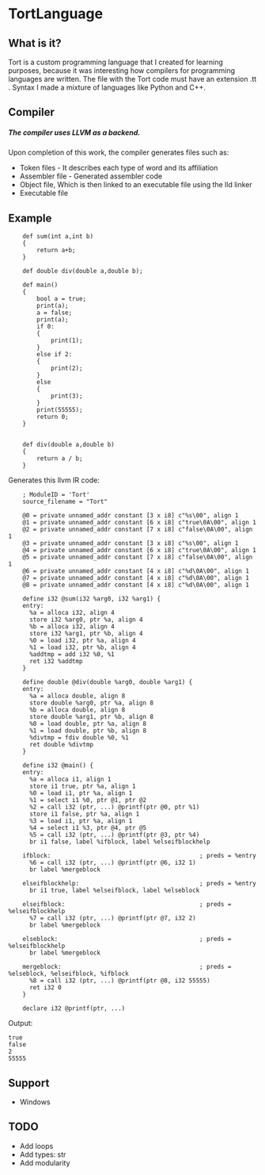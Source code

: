 # TortLanguage

## What is it?
Tort is a custom programming language that I created for learning purposes, because it was interesting how compilers for programming languages are written. The file with the Tort code must have an extension .tt . Syntax I made a mixture of languages like Python and C++.

## Compiler
##### The compiler uses LLVM as a backend.
Upon completion of this work, the compiler generates files such as:
- Token files - It describes each type of word and its affiliation
- Assembler file - Generated assembler code
- Object file, Which is then linked to an executable file using the lld linker
- Executable file
## Example
        
		def sum(int a,int b)
		{
			return a+b;
		}

		def double div(double a,double b);

		def main()
		{
			bool a = true;
			print(a);
			a = false;
			print(a);
			if 0:
			{
				print(1);
			}
			else if 2:
			{
				print(2);
			}
			else
			{
				print(3);
			}
			print(55555);
			return 0;
		}


		def div(double a,double b)
		{
			return a / b;
		}
Generates this llvm IR code:

		; ModuleID = 'Tort'
		source_filename = "Tort"

		@0 = private unnamed_addr constant [3 x i8] c"%s\00", align 1
		@1 = private unnamed_addr constant [6 x i8] c"true\0A\00", align 1
		@2 = private unnamed_addr constant [7 x i8] c"false\0A\00", align 1
		@3 = private unnamed_addr constant [3 x i8] c"%s\00", align 1
		@4 = private unnamed_addr constant [6 x i8] c"true\0A\00", align 1
		@5 = private unnamed_addr constant [7 x i8] c"false\0A\00", align 1
		@6 = private unnamed_addr constant [4 x i8] c"%d\0A\00", align 1
		@7 = private unnamed_addr constant [4 x i8] c"%d\0A\00", align 1
		@8 = private unnamed_addr constant [4 x i8] c"%d\0A\00", align 1

		define i32 @sum(i32 %arg0, i32 %arg1) {
		entry:
		  %a = alloca i32, align 4
		  store i32 %arg0, ptr %a, align 4
		  %b = alloca i32, align 4
		  store i32 %arg1, ptr %b, align 4
		  %0 = load i32, ptr %a, align 4
		  %1 = load i32, ptr %b, align 4
		  %addtmp = add i32 %0, %1
		  ret i32 %addtmp
		}

		define double @div(double %arg0, double %arg1) {
		entry:
		  %a = alloca double, align 8
		  store double %arg0, ptr %a, align 8
		  %b = alloca double, align 8
		  store double %arg1, ptr %b, align 8
		  %0 = load double, ptr %a, align 8
		  %1 = load double, ptr %b, align 8
		  %divtmp = fdiv double %0, %1
		  ret double %divtmp
		}

		define i32 @main() {
		entry:
		  %a = alloca i1, align 1
		  store i1 true, ptr %a, align 1
		  %0 = load i1, ptr %a, align 1
		  %1 = select i1 %0, ptr @1, ptr @2
		  %2 = call i32 (ptr, ...) @printf(ptr @0, ptr %1)
		  store i1 false, ptr %a, align 1
		  %3 = load i1, ptr %a, align 1
		  %4 = select i1 %3, ptr @4, ptr @5
		  %5 = call i32 (ptr, ...) @printf(ptr @3, ptr %4)
		  br i1 false, label %ifblock, label %elseifblockhelp

		ifblock:                                          ; preds = %entry
		  %6 = call i32 (ptr, ...) @printf(ptr @6, i32 1)
		  br label %mergeblock

		elseifblockhelp:                                  ; preds = %entry
		  br i1 true, label %elseifblock, label %elseblock

		elseifblock:                                      ; preds = %elseifblockhelp
		  %7 = call i32 (ptr, ...) @printf(ptr @7, i32 2)
		  br label %mergeblock

		elseblock:                                        ; preds = %elseifblockhelp
		  br label %mergeblock

		mergeblock:                                       ; preds = %elseblock, %elseifblock, %ifblock
		  %8 = call i32 (ptr, ...) @printf(ptr @8, i32 55555)
		  ret i32 0
		}

		declare i32 @printf(ptr, ...)


Output:

    true
	false
	2
	55555
	

## Support
- Windows

## TODO
- Add loops
- Add types: str
- Add modularity